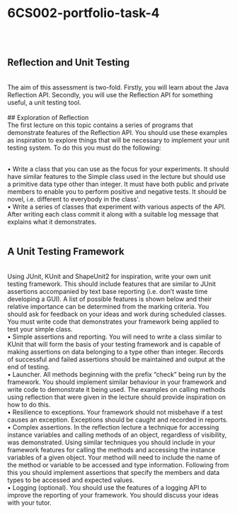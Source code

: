 # 6CS002-portfolio-task-4

<br /><br />

## Reflection and Unit Testing

<br />
The aim of this assessment is two-fold. Firstly, you will learn about the Java Reflection API. Secondly, you will use the Reflection API for something useful, a unit testing tool.
<br /><br />
## Exploration of Reflection
<br />
The first lecture on this topic contains a series of programs that demonstrate features of the Reflection API. You should use these examples as inspiration to explore things that will be necessary to implement your unit testing system. To do this you must do the following:<br /><br />

• Write a class that you can use as the focus for your experiments. It should have similar features to the Simple class used in the lecture but should use a primitive data type other than integer. It must have both public and private members to enable you to perform positive and negative tests. It should be novel, i.e. different to everybody in the class'.<br />
• Write a series of classes that experiment with various aspects of the API. After writing each class commit it along with a suitable log message that explains what it demonstrates.
<br /><br />

## A Unit Testing Framework

<br />
Using JUnit, KUnit and ShapeUnit2 for inspiration, write your own unit testing framework. This should include features that are similar to JUnit assertions accompanied by text base reporting (i.e. don’t waste time developing a GUI). A list of possible features is shown below and their relative importance can be determined from the marking criteria. You should ask for feedback on your ideas and work during scheduled classes. You must write code that demonstrates your framework being applied to test your simple class.
<br />• Simple assertions and reporting. You will need to write a class similar to KUnit that will form the basis of your testing framework and is capable of making assertions on data belonging to a type other than integer. Records of successful and failed assertions should be maintained and output at the end of testing.
<br />• Launcher. All methods beginning with the prefix “check” being run by the framework. You should implement similar behaviour in your framework and write code to demonstrate it being used. The examples on calling methods using reflection that were given in the lecture should provide inspiration on how to do this.
<br />• Resilience to exceptions. Your framework should not misbehave if a test causes an exception. Exceptions should be caught and recorded in reports.
<br />• Complex assertions. In the reflection lecture a technique for accessing instance variables and calling methods of an object, regardless of visibility, was demonstrated. Using similar techniques you should include in your framework features for calling the methods and accessing the instance variables of a given object. Your method will need to include the name of the method or variable to be accessed and type information. Following from this you should implement assertions that specify the members and data types to be accessed and expected values.
<br />• Logging (optional). You should use the features of a logging API to improve the reporting of your framework. You should discuss your ideas with your tutor.
